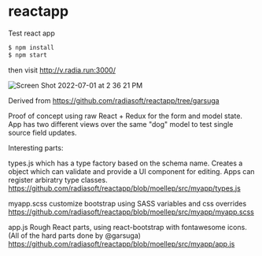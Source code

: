 # reactapp
Test react app

```bash
$ npm install
$ npm start
```

then visit http://v.radia.run:3000/


![Screen Shot 2022-07-01 at 2 36 21 PM](https://user-images.githubusercontent.com/6516910/176965371-c9ad3aa1-497d-4caa-ad50-6a863e0ea12a.png)

Derived from https://github.com/radiasoft/reactapp/tree/garsuga

Proof of concept using raw React + Redux for the form and model state. App has two different views over the same "dog" model to test single source field updates. 

Interesting parts:

types.js which has a type factory based on the schema name. Creates a object which can validate and provide a UI component for editing. Apps can register arbiratry type classes.
https://github.com/radiasoft/reactapp/blob/moellep/src/myapp/types.js

myapp.scss customize bootstrap using SASS variables and css overrides
https://github.com/radiasoft/reactapp/blob/moellep/src/myapp/myapp.scss

app.js Rough React parts, using react-bootstrap with fontawesome icons. (All of the hard parts done by @garsuga)
https://github.com/radiasoft/reactapp/blob/moellep/src/myapp/app.js
